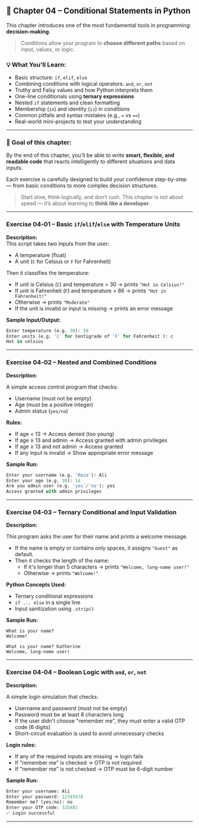 ## 🧠 Chapter 04 – Conditional Statements in Python

This chapter introduces one of the most fundamental tools in programming: **decision-making**.

> Conditions allow your program to **choose different paths** based on input, values, or logic.

### 💡 What You'll Learn:

- Basic structure: `if`, `elif`, `else`
- Combining conditions with logical operators: `and`, `or`, `not`
- Truthy and Falsy values and how Python interprets them
- One-line conditionals using **ternary expressions**
- Nested `if` statements and clean formatting
- Membership (`in`) and identity (`is`) in conditions
- Common pitfalls and syntax mistakes (e.g., `=` vs `==`)
- Real-world mini-projects to test your understanding

---

### 🎯 Goal of this chapter:
By the end of this chapter, you'll be able to write **smart, flexible, and readable code** that reacts intelligently to different situations and data inputs.

Each exercise is carefully designed to build your confidence step-by-step — from basic conditions to more complex decision structures.

> Start slow, think logically, and don’t rush. This chapter is not about speed — it’s about learning to **think like a developer**.

---
### Exercise 04‑01 – Basic `if`/`elif`/`else` with Temperature Units

**Description:**  
This script takes two inputs from the user:
- A temperature (float)
- A unit (`C` for Celsius or `F` for Fahrenheit)

Then it classifies the temperature:

- If unit is Celsius (`C`) and temperature > 30 → prints `"Hot in Celsius!"`
- If unit is Fahrenheit (`F`) and temperature > 86 → prints `"Hot in Fahrenheit!"`
- Otherwise → prints `"Moderate"`
- If the unit is invalid or input is missing → prints an error message

**Sample Input/Output:**
```python
Enter temperature (e.g. 30): 50
Enter units (e.g. 'C' for Centigrade of 'F' for Fahrenheit ): c
Hot in celsius
```
---
### Exercise 04‑02 – Nested and Combined Conditions

**Description:**

A simple access control program that checks:
- Username (must not be empty)
- Age (must be a positive integer)
- Admin status (`yes/no`)

**Rules:**
- If age < 13 → Access denied (too young)
- If age ≥ 13 and admin → Access granted with admin privileges
- If age ≥ 13 and not admin → Access granted
- If any input is invalid → Show appropriate error message

**Sample Run:**
```python
Enter your username (e.g. 'Reza'): Ali
Enter your age (e.g. 30): 14
Are you admin user (e.g. 'yes'/'no'): yes
Access granted with admin privileges
```
---
### Exercise 04‑03 – Ternary Conditional and Input Validation

**Description:**

This program asks the user for their name and prints a welcome message.

- If the name is empty or contains only spaces, it assigns `"Guest"` as default.
- Then it checks the length of the name:
  - If it's longer than 5 characters → prints `"Welcome, long-name user!"`
  - Otherwise → prints `"Welcome!"`

**Python Concepts Used:**
- Ternary conditional expressions
- `if ... else` in a single line
- Input sanitization using `.strip()`

**Sample Run:**
```pyhton
What is your name?
Welcome!

What is your name? Katherine
Welcome, long-name user!
```
---
### Exercise 04‑04 – Boolean Logic with `and`, `or`, `not`

**Description:**

A simple login simulation that checks:
- Username and password (must not be empty)
- Password must be at least 8 characters long
- If the user didn't choose "remember me", they must enter a valid OTP code (6 digits)
- Short-circuit evaluation is used to avoid unnecessary checks

**Login rules:**
- If any of the required inputs are missing → login fails
- If "remember me" is checked → OTP is not required
- If "remember me" is not checked → OTP must be 6-digit number

**Sample Run:**
```python
Enter your username: Ali
Enter your password: 12345678
Remember me? (yes/no): no
Enter your OTP code: 325481
✅ Login successful
```
---

